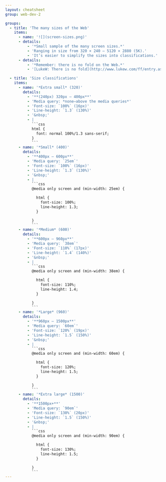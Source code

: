 ```yaml
---
layout: cheatsheet
group: web-dev-2

groups:
  - title: 'The many sizes of the Web'
    items:
      - name: '![](screen-sizes.png)'
      - details:
          - '*Small sample of the many screen sizes.*'
          - 'Ranging in size from 320 × 240 – 5120 × 2880 (5K).'
          - 'It’s easier to simplify the sizes into classifications.'
      - details:
          - '*Remember: there is no fold on the Web.*'
          - '[LukeW: There is no fold](http://www.lukew.com/ff/entry.asp?1946)'

  - title: 'Size classifications'
    items:
      - name: '*Extra small* (320)'
        details:
          - '**(240px) 320px – 400px**'
          - 'Media query: *none—above the media queries*'
          - 'Font-size: `100%` (16px)'
          - 'Line-height: `1.3` (130%)'
          - '&nbsp;'
          - |
            ```css
            html {
              font: normal 100%/1.3 sans-serif;
            }
            ```
      - name: '*Small* (400)'
        details:
          - '**400px – 600px**'
          - 'Media query: `25em`'
          - 'Font-size: `100%` (16px)'
          - 'Line-height: `1.3` (130%)'
          - '&nbsp;'
          - |
            ```css
            @media only screen and (min-width: 25em) {

              html {
                font-size: 100%;
                line-height: 1.3;
              }

            }
            ```
      - name: '*Medium* (600)'
        details:
          - '**600px – 960px**'
          - 'Media query: `38em`'
          - 'Font-size: `110%` (17px)'
          - 'Line-height: `1.4` (140%)'
          - '&nbsp;'
          - |
            ```css
            @media only screen and (min-width: 38em) {

              html {
                font-size: 110%;
                line-height: 1.4;
              }

            }
            ```
      - name: '*Large* (960)'
        details:
          - '**960px – 1500px**'
          - 'Media query: `60em`'
          - 'Font-size: `120%` (19px)'
          - 'Line-height: `1.5` (150%)'
          - '&nbsp;'
          - |
            ```css
            @media only screen and (min-width: 60em) {

              html {
                font-size: 120%;
                line-height: 1.5;
              }

            }
            ```
      - name: '*Extra large* (1500)'
        details:
          - '**1500px+**'
          - 'Media query: `90em`'
          - 'Font-size: `130%` (20px)'
          - 'Line-height: `1.5` (150%)'
          - '&nbsp;'
          - |
            ```css
            @media only screen and (min-width: 90em) {

              html {
                font-size: 130%;
                line-height: 1.5;
              }

            }
            ```
---
```

